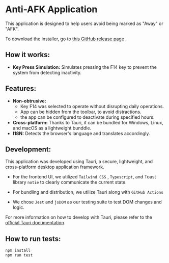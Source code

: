# Anti-AFK Application

This application is designed to help users avoid being marked as "Away" or "AFK".

To download the installer, go to [this GitHub release page](https://github.com/jualon92/simpleAntiAfk/releases/tag/app-v0.0.1) .

## How it works:

- **Key Press Simulation:** Simulates pressing the F14 key to prevent the system from detecting inactivity. 

## Features:

- **Non-obtrusive:** 
   - Key F14 was selected to operate without disrupting daily operations.  
   - App can be hidden from the toolbar, to avoid distractions. 
   - the app can be configured to deactivate during specified hours.
- **Cross-platform:** Thanks to Tauri, it can be bundled for Windows, Linux, and macOS as a lightweight bunddle.
- **I18N:**  Detects the browser's language and translates accordingly.


## Development:

This application was developed using Tauri, a secure, lightweight, and cross-platform desktop application framework.


 - For the frontend UI, we utilized `Tailwind CSS` , `Typescript`, and Toast library `notie` to clearly communicate the current state.

 - For bundling and distribution, we utilize Tauri along with `GitHub Actions` 

 - We chose `Jest` and `jsDOM`  as our testing suite to test DOM changes and logic.

For more information on how to develop with Tauri, please refer to the [official Tauri documentation](https://tauri.studio/en/docs/getting-started/intro).


## How to run tests:

```bash
npm install
npm run test

